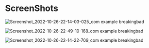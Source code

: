 # ScreenShots


![Screenshot_2022-10-26-22-14-03-025_com example breakingbad](https://user-images.githubusercontent.com/98882544/198126375-64e13c83-def5-4447-887e-cb5e883b8fb0.jpg=250x250)


![Screenshot_2022-10-26-22-49-10-168_com example breakingbad](https://user-images.githubusercontent.com/98882544/198126417-aa092040-67f7-4a65-b13c-ab9a0170b7b3.jpg)


![Screenshot_2022-10-26-22-14-22-709_com example breakingbad](https://user-images.githubusercontent.com/98882544/198126427-8e78c969-7a73-4f8f-ab3e-7f8e65a80eba.jpg)

